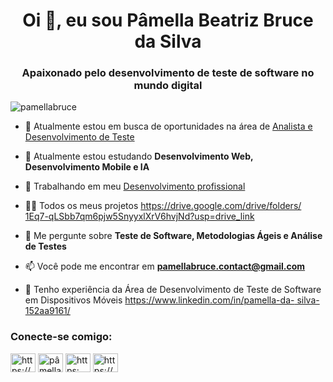 <h1 align="center">Oi 👋, eu sou Pâmella Beatriz Bruce da Silva</h1>
<h3 align="center">Apaixonado pelo desenvolvimento de teste de software no mundo digital</h3>

<p align="left "> <img src="https://komarev.com/ghpvc/?username=pamellabruce&label=Profile%20views&color=0e75b6&style=flat" alt="pamellabruce" /> </p>

- 🔭 Atualmente estou em busca de oportunidades na área de [Analista e Desenvolvimento de Teste](https://drive.google.com/drive/folders/1l18UgN9JE4eJZyWVd4zMMgt560sQkwnU?usp=drive_link)

- 🌱 Atualmente estou estudando **Desenvolvimento Web, Desenvolvimento Mobile e IA**

- 👯 Trabalhando em meu [Desenvolvimento profissional](https://www.linkedin.com/in/pamella-da-silva-152aa9161/)

- 👨‍💻 Todos os meus projetos [https://drive.google.com/drive/folders/ 1Eq7-qLSbb7qm6pjw5SnyyxlXrV6hvjNd?usp=drive_link](https://drive.google.com/drive/folders/1Eq7-qLSbb7qm6pjw5SnyyxlXrV6hvjNd?usp=drive_link)

- 💬 Me pergunte sobre **Teste de Software, Metodologias Ágeis e Análise de Testes**

- 📫 Você pode me encontrar em **pamellabruce.contact@gmail.com**

- 📄 Tenho experiência da Área de Desenvolvimento de Teste de Software em Dispositivos Móveis [https://www.linkedin.com/in/pamella-da- silva-152aa9161/](https://www.linkedin.com/in/pamella-da-silva-152aa9161/)

<h3 align="left">Conecte-se comigo:</h3>
<p align="left" >
<a href="https://linkedin.com/in/https://www.linkedin.com/in/pamella-da-silva-152aa9161/" target="blank"><img align="center" src="https://raw.githubusercontent.com/rahuldkjain/github-profile-readme-generator/master/src/images/icons/Social/linked-in-alt.svg" alt="https://www. linkedin.com/in/pamella-da-silva-152aa9161/" height="30" width="40" /></a>
<a href="https://fb.com/pâmella brucetech" target=" em branco"><img align="center" src="https://raw.githubusercontent.com/rahuldkjain/github-profile-readme-generator/master/src/images/icons/Social/facebook.svg" alt=" pâmella brucetech" height="30" width="40" /></a>
<a href="https://instagram.com/https://www.instagram.com/pamellabruce_tech/" target="blank" ><img align="center" src="https://raw.githubusercontent.com/rahuldkjain/github-profile-readme-generator/master/src/images/icons/Social/instagram.svg" alt="https: //www.instagram.com/pamellabruce_tech/" height="30" width="40" /></a>
<a href="https://www.youtube.com/c/https://youtube.com/@pamellabeatriz8804?si=jlwtagjxjglm_r3g" target="blank"><img align="center" src="https://raw.githubusercontent.com/rahuldkjain/github-profile-readme-generator/master/src/images /icons/Social/youtube.svg" alt="https://youtube.com/@pamellabeatriz8804?si=jlwtagjxjglm_r3g" height="30" width="40" /></a>
</p>









